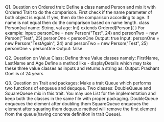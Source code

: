 Q1. Question on Ordered trait:
Define a class named Person and mix it with Ordered Trait to do the comparison.
First check if the name parameter of both object is equal. If yes, then do the comparison according
to age.
If name is not equal then do the comparison based on name length.
class Person(val name: String, val age: Int) extends Ordered[Person]{
}
For example:
Input: personOne = new Person("Test", 24) and personTwo = new Person("Test", 25)
personOne < personOne
Output: true
Input: personOne = new Person("TestAgain", 24) and personTwo = new Person("Test", 25)
personOne < personOne
Output: false

Q2. Question on Value Class:
Define three Value classes namely: FirstName, LastName and Age
Define a method like - displayDetails which may take these three value classes as inputs and returns
a string as:
Output: Prashant Goel is of 24 years.

Q3. Question on Trait and packages:
Make a trait Queue which performs two functions of enqueue and dequque.
Two classes: DoubleQueue and SquareQueue mix in this trait.
You may use List for the implementation and keep both the classes in the same file with proper
packaging.
DoubleQueue enqueues the element after doubling them
SquareQueue enqueues the element after squaring them
dequeue method will remove the first element from the queue(having concrete definition in trait
Queue).

